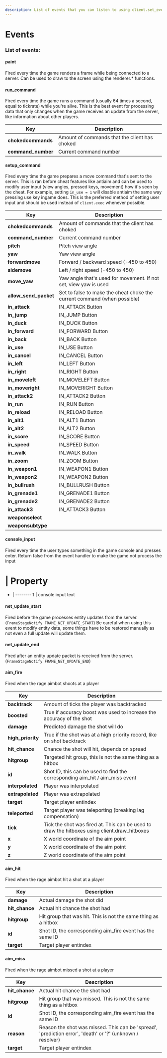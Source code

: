 ```yaml
---
description: List of events that you can listen to using client.set_event_callback
---
```

# Events

### List of events:

#### paint

Fired every time the game renders a frame while being connected to a server. Can be used to draw to the screen using the renderer.* functions.



#### run_command

Fired every time the game runs a command (usually 64 times a second, equal to tickrate) while you're alive. This is the best event for processing data that only changes when the game receives an update from the server, like information about other players.

Key | Description
--- | -----------
**chokedcommands** | Amount of commands that the client has choked
**command_number** | Current command number



#### setup_command

Fired every time the game prepares a move command that's sent to the server. This is ran before cheat features like antiaim and can be used to modify user input (view angles, pressed keys, movement) how it's seen by the cheat. For example, setting `in_use = 1` will disable antiaim the same way pressing use key ingame does. This is the preferred method of setting user input and should be used instead of `client.exec` whenever possible.

Key | Description
--- | -----------
**chokedcommands** | Amount of commands that the client has choked
**command_number** | Current command number
**pitch** | Pitch view angle
**yaw** | Yaw view angle
**forwardmove** | Forward / backward speed (-450 to 450)
**sidemove** | Left / right speed (-450 to 450)
**move_yaw** | Yaw angle that's used for movement. If not set, view yaw is used
**allow_send_packet** | Set to false to make the cheat choke the current command (when possible)
**in_attack** | IN_ATTACK Button
**in_jump** | IN_JUMP Button
**in_duck** | IN_DUCK Button
**in_forward** | IN_FORWARD Button
**in_back** | IN_BACK Button
**in_use** | IN_USE Button
**in_cancel** | IN_CANCEL Button
**in_left** | IN_LEFT Button
**in_right** | IN_RIGHT Button
**in_moveleft** | IN_MOVELEFT Button
**in_moveright** | IN_MOVERIGHT Button
**in_attack2** | IN_ATTACK2 Button
**in_run** | IN_RUN Button
**in_reload** | IN_RELOAD Button
**in_alt1** | IN_ALT1 Button
**in_alt2** | IN_ALT2 Button
**in_score** | IN_SCORE Button
**in_speed** | IN_SPEED Button
**in_walk** | IN_WALK Button
**in_zoom** | IN_ZOOM Button
**in_weapon1** | IN_WEAPON1 Button
**in_weapon2** | IN_WEAPON2 Button
**in_bullrush** | IN_BULLRUSH Button
**in_grenade1** | IN_GRENADE1 Button
**in_grenade2** | IN_GRENADE2 Button
**in_attack3** | IN_ATTACK3 Button
**weaponselect** | 
**weaponsubtype** | 



#### console_input

Fired every time the user types something in the game console and presses enter. Return false from the event handler to make the game not process the input

# | Property
- | --------
1 | console input text



#### net_update_start

Fired before the game processes entity updates from the server. (`FrameStageNotify FRAME_NET_UPDATE_START`) Be careful when using this event to modify entity data, some things have to be restored manually as not even a full update will update them.



#### net_update_end

Fired after an entity update packet is received from the server. (`FrameStageNotify FRAME_NET_UPDATE_END`)



#### aim_fire

Fired when the rage aimbot shoots at a player

Key | Description
--- | -----------
**backtrack** | Amount of ticks the player was backtracked
**boosted** | True if accuracy boost was used to increase the accuracy of the shot
**damage** | Predicted damage the shot will do
**high_priority** | True if the shot was at a high priority record, like on shot backtrack
**hit_chance** | Chance the shot will hit, depends on spread
**hitgroup** | Targeted hit group, this is not the same thing as a hitbox
**id** | Shot ID, this can be used to find the corresponding aim_hit / aim_miss event
**interpolated** | Player was interpolated
**extrapolated** | Player was extrapolated
**target** | Target player entindex
**teleported** | Target player was teleporting (breaking lag compensation)
**tick** | Tick the shot was fired at. This can be used to draw the hitboxes using client.draw_hitboxes
**x** | X world coordinate of the aim point
**y** | X world coordinate of the aim point
**z** | Z world coordinate of the aim point



#### aim_hit

Fired when the rage aimbot hit a shot at a player

Key | Description
--- | -----------
**damage** | Actual damage the shot did
**hit_chance** | Actual hit chance the shot had
**hitgroup** | Hit group that was hit. This is not the same thing as a hitbox
**id** | Shot ID, the corresponding aim_fire event has the same ID
**target** | Target player entindex



#### aim_miss

Fired when the rage aimbot missed a shot at a player

Key | Description
--- | -----------
**hit_chance** | Actual hit chance the shot had
**hitgroup** | Hit group that was missed. This is not the same thing as a hitbox
**id** | Shot ID, the corresponding aim_fire event has the same ID
**reason** | Reason the shot was missed. This can be 'spread', 'prediction error', 'death' or '?' (unknown / resolver)
**target** | Target player entindex



